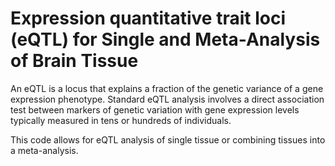 # Expression quantitative trait loci (eQTL) for Single and Meta-Analysis of Brain Tissue       
                  
An eQTL is a locus that explains a fraction of the genetic variance of a gene expression phenotype. Standard eQTL analysis involves a direct association test between markers of genetic variation with gene expression levels typically measured in tens or hundreds of individuals.                 
                             
This code allows for eQTL analysis of single tissue or combining tissues into a meta-analysis.                                 
               
          
                  
      
  
   
   
